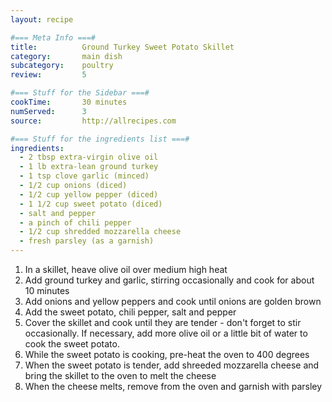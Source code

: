```yaml
---
layout: recipe

#=== Meta Info ===#
title: 			Ground Turkey Sweet Potato Skillet
category:		main dish					
subcategory:	poultry
review:			5

#=== Stuff for the Sidebar ===#
cookTime:		30 minutes
numServed:		3
source:			http://allrecipes.com

#=== Stuff for the ingredients list ===#
ingredients:
  - 2 tbsp extra-virgin olive oil
  - 1 lb extra-lean ground turkey
  - 1 tsp clove garlic (minced)
  - 1/2 cup onions (diced)
  - 1/2 cup yellow pepper (diced)
  - 1 1/2 cup sweet potato (diced)
  - salt and pepper
  - a pinch of chili pepper
  - 1/2 cup shredded mozzarella cheese
  - fresh parsley (as a garnish)
---
```

1. In a skillet, heave olive oil over medium high heat
2. Add ground turkey and garlic, stirring occasionally and cook for about 10 minutes
3. Add onions and yellow peppers and cook until onions are golden brown
4. Add the sweet potato, chili pepper, salt and pepper
5. Cover the skillet and cook until they are tender - don't forget to stir occasionally. If necessary, add more olive oil or a little bit of water to cook the sweet potato.
6. While the sweet potato is cooking, pre-heat the oven to 400 degrees
7. When the sweet potato is tender, add shreeded mozzarella cheese and bring the skillet to the oven to melt the cheese
8. When the cheese melts, remove from the oven and garnish with parsley
